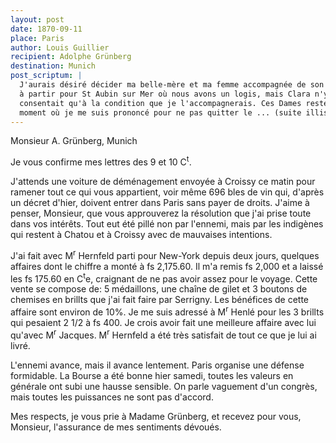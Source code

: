 ```yaml
---
layout: post
date: 1870-09-11
place: Paris
author: Louis Guillier
recipient: Adolphe Grünberg
destination: Munich
post_scriptum: |
  J'aurais désiré décider ma belle-mère et ma femme accompagnée de son fils
  à partir pour St Aubin sur Mer où nous avons un logis, mais Clara n'y
  consentait qu'à la condition que je l'accompagnerais. Ces Dames restent, du
  moment où je me suis prononcé pour ne pas quitter le ... (suite illisible)
---
```


Monsieur A. Grünberg, Munich


Je vous confirme mes lettres des 9 et 10 C<sup>t</sup>.

J'attends une voiture de déménagement envoyée à Croissy ce matin pour ramener
tout ce qui vous appartient, voir même 696 bles de vin qui, d'après un décret
d'hier, doivent entrer dans Paris sans payer de droits. J'aime à penser,
Monsieur, que vous approuverez la résolution que j'ai prise toute dans vos
intérêts. Tout eut été pillé non par l'ennemi, mais par les indigènes qui
restent à Chatou et à Croissy avec de mauvaises intentions.

J'ai fait avec M<sup>r</sup> Hernfeld parti pour New-York depuis deux jours, quelques
affaires dont le chiffre a monté à fs 2,175.60. Il m'a remis fs 2,000 et
a laissé les fs 175.60 en C<sup>t</sup>e, craignant de ne pas avoir assez pour le voyage.
Cette vente se compose de: 5 médaillons, une chaîne de gilet et 3 boutons de
chemises en brillts que j'ai fait faire par Serrigny. Les bénéfices de cette
affaire sont environ de 10%. Je me suis adressé à M<sup>r</sup> Henlé pour les 3 brillts
qui pesaient 2 1/2 à fs 400. Je crois avoir fait une meilleure affaire avec lui
qu'avec M<sup>r</sup> Jacques. M<sup>r</sup> Hernfeld a été très satisfait de tout ce que je lui ai
livré.

L'ennemi avance, mais il avance lentement. Paris organise une défense
formidable. La Bourse a été bonne hier samedi, toutes les valeurs en générale
ont subi une hausse sensible. On parle vaguement d'un congrès, mais toutes les
puissances ne sont pas d'accord.

Mes respects, je vous prie à Madame Grünberg, et recevez pour vous, Monsieur,
l'assurance de mes sentiments dévoués.
